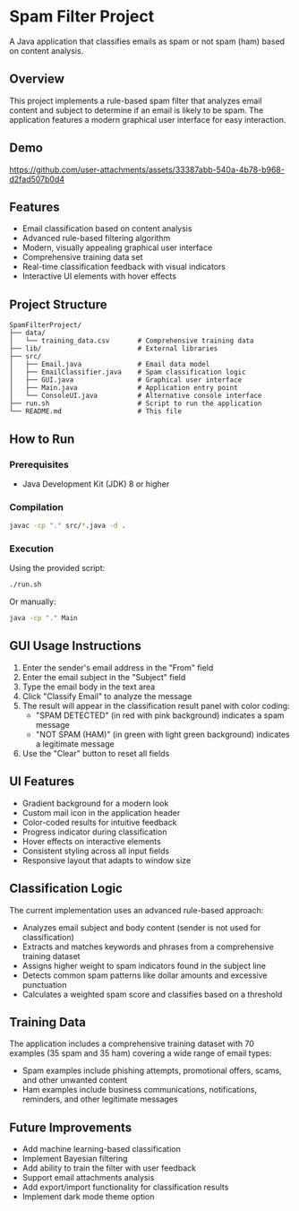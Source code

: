# Spam Filter Project

A Java application that classifies emails as spam or not spam (ham) based on content analysis.

## Overview

This project implements a rule-based spam filter that analyzes email content and subject to determine if an email is likely to be spam. The application features a modern graphical user interface for easy interaction.

## Demo

https://github.com/user-attachments/assets/33387abb-540a-4b78-b968-d2fad507b0d4

## Features

- Email classification based on content analysis
- Advanced rule-based filtering algorithm
- Modern, visually appealing graphical user interface
- Comprehensive training data set
- Real-time classification feedback with visual indicators
- Interactive UI elements with hover effects

## Project Structure

```
SpamFilterProject/
├── data/
│   └── training_data.csv       # Comprehensive training data
├── lib/                        # External libraries
├── src/
│   ├── Email.java              # Email data model
│   ├── EmailClassifier.java    # Spam classification logic
│   ├── GUI.java                # Graphical user interface
│   ├── Main.java               # Application entry point
│   └── ConsoleUI.java          # Alternative console interface
├── run.sh                      # Script to run the application
└── README.md                   # This file
```

## How to Run

### Prerequisites

- Java Development Kit (JDK) 8 or higher

### Compilation

```bash
javac -cp "." src/*.java -d .
```

### Execution

Using the provided script:
```bash
./run.sh
```

Or manually:
```bash
java -cp "." Main
```

## GUI Usage Instructions

1. Enter the sender's email address in the "From" field
2. Enter the email subject in the "Subject" field
3. Type the email body in the text area
4. Click "Classify Email" to analyze the message
5. The result will appear in the classification result panel with color coding:
   - "SPAM DETECTED" (in red with pink background) indicates a spam message
   - "NOT SPAM (HAM)" (in green with light green background) indicates a legitimate message
6. Use the "Clear" button to reset all fields

## UI Features

- Gradient background for a modern look
- Custom mail icon in the application header
- Color-coded results for intuitive feedback
- Progress indicator during classification
- Hover effects on interactive elements
- Consistent styling across all input fields
- Responsive layout that adapts to window size

## Classification Logic

The current implementation uses an advanced rule-based approach:

- Analyzes email subject and body content (sender is not used for classification)
- Extracts and matches keywords and phrases from a comprehensive training dataset
- Assigns higher weight to spam indicators found in the subject line
- Detects common spam patterns like dollar amounts and excessive punctuation
- Calculates a weighted spam score and classifies based on a threshold

## Training Data

The application includes a comprehensive training dataset with 70 examples (35 spam and 35 ham) covering a wide range of email types:

- Spam examples include phishing attempts, promotional offers, scams, and other unwanted content
- Ham examples include business communications, notifications, reminders, and other legitimate messages

## Future Improvements

- Add machine learning-based classification
- Implement Bayesian filtering
- Add ability to train the filter with user feedback
- Support email attachments analysis
- Add export/import functionality for classification results
- Implement dark mode theme option